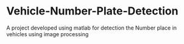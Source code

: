# Vehicle-Number-Plate-Detection
A project developed using matlab for detection the Number place in vehicles using image processing
